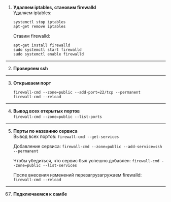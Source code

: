 1. **Удаляем iptables, становим firewalld**  
    Удаляем iptables:
    ```
    systemctl stop iptables
    apt-get remove iptables
    ```

    Ставим firewalld: 
    ```
    apt-get install firewalld
    sudo systemctl start firewalld
    sudo systemctl enable firewalld
    ```

---

2. **Проверяем ssh**  

---

3. **Открываем порт**  
    ```
    firewall-cmd --zone=public --add-port=22/tcp --permanent
    firewall-cmd --reload
    ```
    

---

4. **Вывод всех открытых портов**  
    `firewall-cmd --zone=public --list-ports`

---

5. **Порты по названию сервиса**  
    Вывод всех портов:
    `firewall-cmd --get-services`  

    Добавление сервиса:
    `firewall-cmd --zone=public --add-service=ssh --permanent`  
    
    Чтобы убедиться, что сервис был успешно добавлен:
    `firewall-cmd --zone=public --list-services`  

    После внесения изменений перезагрузагружаем firewalld:  
    `firewall-cmd --reload`

---

67. **Подключаемся к самбе**

